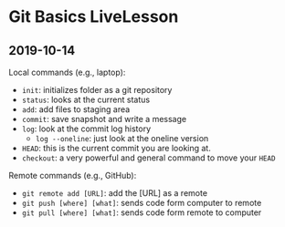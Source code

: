 # Git Basics LiveLesson

## 2019-10-14

Local commands (e.g., laptop):

- `init`: initializes folder as a git repository
- `status`: looks at the current status
- `add`: add files to staging area
- `commit`: save snapshot and write a message
- `log`: look at the commit log history
    - `log --oneline`: just look at the oneline version
- `HEAD`: this is the current commit you are looking at.
- `checkout`: a very powerful and general command to move your `HEAD`

Remote commands (e.g., GitHub):

- `git remote add [URL]`: add the [URL] as a remote
- `git push [where] [what]`: sends code form computer to remote
- `git pull [where] [what]`: sends code form remote to computer
